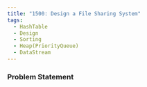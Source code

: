 ```yaml
---
title: "1500: Design a File Sharing System"
tags:
  - HashTable
  - Design
  - Sorting
  - Heap(PriorityQueue)
  - DataStream
---
```

### Problem Statement

